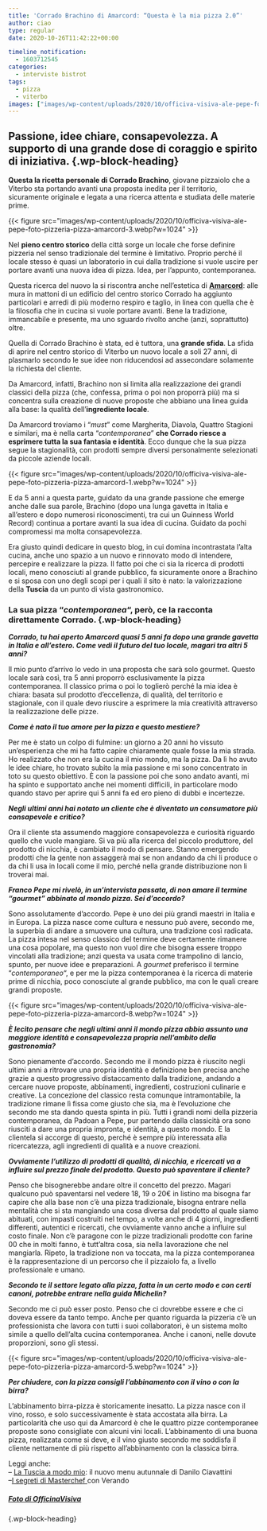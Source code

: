 ```yaml
---
title: 'Corrado Brachino di Amarcord: “Questa è la mia pizza 2.0”'
author: ciao
type: regular
date: 2020-10-26T11:42:22+00:00

timeline_notification:
  - 1603712545
categories:
  - interviste bistrot
tags:
  - pizza
  - viterbo
images: ["images/wp-content/uploads/2020/10/officiva-visiva-ale-pepe-foto-pizzeria-pizza-amarcord-9.webp"]
---
```

## Passione, idee chiare, consapevolezza. A supporto di una grande dose di coraggio e spirito di iniziativa.  {.wp-block-heading}

**Questa la ricetta personale di Corrado Brachino**, giovane pizzaiolo che a Viterbo sta portando avanti una proposta inedita per il territorio, sicuramente originale e legata a una ricerca attenta e studiata delle materie prime. 


{{< figure src="images/wp-content/uploads/2020/10/officiva-visiva-ale-pepe-foto-pizzeria-pizza-amarcord-3.webp?w=1024" >}}


Nel **pieno centro storico** della città sorge un locale che forse definire pizzeria nel senso tradizionale del termine è limitativo. Proprio perché il locale stesso è quasi un laboratorio in cui dalla tradizione si vuole uscire per portare avanti una nuova idea di pizza. Idea, per l&#8217;appunto, contemporanea. 

Questa ricerca del nuovo la si riscontra anche nell&#8217;estetica di **<a href="https://it-it.facebook.com/Amarcordviterbo/" target="_blank" rel="noreferrer noopener">Amarcord</a>**: alle mura in mattoni di un edificio del centro storico Corrado ha aggiunto particolari e arredi di più moderno respiro e taglio, in linea con quella che è la filosofia che in cucina si vuole portare avanti. Bene la tradizione, immancabile e presente, ma uno sguardo rivolto anche (anzi, soprattutto) oltre.

Quella di Corrado Brachino è stata, ed è tuttora, una **grande sfida**. La sfida di aprire nel centro storico di Viterbo un nuovo locale a soli 27 anni, di plasmarlo secondo le sue idee non riducendosi ad assecondare solamente la richiesta del cliente. 

Da Amarcord, infatti, Brachino non si limita alla realizzazione dei grandi classici della pizza (che, confessa, prima o poi non proporrà più) ma si concentra sulla creazione di nuove proposte che abbiano una linea guida alla base: la qualità dell&#8217;**ingrediente locale**. 

Da Amarcord troviamo i &#8220;_must_&#8221; come Margherita, Diavola, Quattro Stagioni e similari, ma è nella carta &#8220;_contemporanea_&#8221; **che Corrado riesce a esprimere tutta la sua fantasia e identità**. Ecco dunque che la sua pizza segue la stagionalità, con prodotti sempre diversi personalmente selezionati da piccole aziende locali.


{{< figure src="images/wp-content/uploads/2020/10/officiva-visiva-ale-pepe-foto-pizzeria-pizza-amarcord-1.webp?w=1024" >}}


E da 5 anni a questa parte, guidato da una grande passione che emerge anche dalle sua parole, Brachino (dopo una lunga gavetta in Italia e all&#8217;estero e dopo numerosi riconoscimenti, tra cui un Guinness World Record) continua a portare avanti la sua idea di cucina. Guidato da pochi compromessi ma molta consapevolezza.

Era giusto quindi dedicare in questo blog, in cui domina incontrastata l&#8217;alta cucina, anche uno spazio a un nuovo e rinnovato modo di intendere, percepire e realizzare la pizza. Il fatto poi che ci sia la ricerca di prodotti locali, meno conosciuti al grande pubblico, fa sicuramente onore a Brachino e si sposa con uno degli scopi per i quali il sito è nato: la valorizzazione della **Tuscia** da un punto di vista gastronomico.

### La sua pizza &#8220;_contemporanea_&#8220;, però, ce la racconta direttamente Corrado. {.wp-block-heading}

**_Corrado, tu hai aperto Amarcord quasi 5 anni fa dopo una grande gavetta in Italia e all&#8217;estero. Come vedi il futuro del tuo locale, magari tra altri 5 anni?_**

Il mio punto d&#8217;arrivo lo vedo in una proposta che sarà solo gourmet. Questo locale sarà così, tra 5 anni proporrò esclusivamente la pizza contemporanea. Il classico prima o poi lo toglierò perché la mia idea è chiara: basata sul prodotto d&#8217;eccellenza, di qualità, del territorio e stagionale, con il quale devo riuscire a esprimere la mia creatività attraverso la realizzazione delle pizze. 

**_Come è nato il tuo amore per la pizza e questo mestiere?_**

Per me è stato un colpo di fulmine: un giorno a 20 anni ho vissuto un&#8217;esperienza che mi ha fatto capire chiaramente quale fosse la mia strada. Ho realizzato che non era la cucina il mio mondo, ma la pizza. Da lì ho avuto le idee chiare, ho trovato subito la mia passione e mi sono concentrato in toto su questo obiettivo. È con la passione poi che sono andato avanti, mi ha spinto e supportato anche nei momenti difficili, in particolare modo quando stavo per aprire qui 5 anni fa ed ero pieno di dubbi e incertezze.

**_Negli ultimi anni hai notato un cliente che è diventato un consumatore più consapevole e critico?_**

Ora il cliente sta assumendo maggiore consapevolezza e curiosità riguardo quello che vuole mangiare. Si va più alla ricerca del piccolo produttore, del prodotto di nicchia, è cambiato il modo di pensare. Stanno emergendo prodotti che la gente non assaggerà mai se non andando da chi li produce o da chi li usa in locali come il mio, perché nella grande distribuzione non li troverai mai.

**_Franco Pepe mi rivelò, in un&#8217;intervista passata, di non amare il termine &#8220;gourmet&#8221; abbinato al mondo pizza. Sei d&#8217;accordo?_**

Sono assolutamente d&#8217;accordo. Pepe è uno dei più grandi maestri in Italia e in Europa. La pizza nasce come cultura e nessuno può avere, secondo me, la superbia di andare a smuovere una cultura, una tradizione così radicata. La pizza intesa nel senso classico del termine deve certamente rimanere una cosa popolare, ma questo non vuol dire che bisogna essere troppo vincolati alla tradizione; anzi questa va usata come trampolino di lancio, spunto, per nuove idee e preparazioni. A _gourmet_ preferisco il termine &#8220;_contemporaneo_&#8220;, e per me la pizza contemporanea è la ricerca di materie prime di nicchia, poco conosciute al grande pubblico, ma con le quali creare grandi proposte.


{{< figure src="images/wp-content/uploads/2020/10/officiva-visiva-ale-pepe-foto-pizzeria-pizza-amarcord-8.webp?w=1024" >}}




**_È lecito pensare che negli ultimi anni il mondo pizza abbia assunto una maggiore identità e consapevolezza propria nell&#8217;ambito della gastronomia?_**

Sono pienamente d&#8217;accordo. Secondo me il mondo pizza è riuscito negli ultimi anni a ritrovare una propria identità e definizione ben precisa anche grazie a questo progressivo distaccamento dalla tradizione, andando a cercare nuove proposte, abbinamenti, ingredienti, costruzioni culinarie e creative. La concezione del classico resta comunque intramontabile, la tradizione rimane lì fissa come giusto che sia, ma è l&#8217;evoluzione che secondo me sta dando questa spinta in più. Tutti i grandi nomi della pizzeria contemporanea, da Padoan a Pepe, pur partendo dalla classicità ora sono riusciti a dare una propria impronta, e identità, a questo mondo. E la clientela si accorge di questo, perché è sempre più interessata alla ricercatezza, agli ingredienti di qualità e a nuove creazioni.

**_Ovviamente l&#8217;utilizzo di prodotti di qualità, di nicchia, e ricercati va a influire sul prezzo finale del prodotto. Questo può spaventare il cliente?_**

Penso che bisognerebbe andare oltre il concetto del prezzo. Magari qualcuno può spaventarsi nel vedere 18, 19 o 20€ in listino ma bisogna far capire che alla base non c&#8217;è una pizza tradizionale, bisogna entrare nella mentalità che si sta mangiando una cosa diversa dal prodotto al quale siamo abituati, con impasti costruiti nel tempo, a volte anche di 4 giorni, ingredienti differenti, autentici e ricercati, che ovviamente vanno anche a influire sul costo finale. Non c&#8217;è paragone con le pizze tradizionali prodotte con farine 00 che in molti fanno, è tutt&#8217;altra cosa, sia nella lavorazione che nel mangiarla. Ripeto, la tradizione non va toccata, ma la pizza contemporanea è la rappresentazione di un percorso che il pizzaiolo fa, a livello professionale e umano.

**_Secondo te il settore legato alla pizza, fatta in un certo modo e con certi canoni, potrebbe entrare nella guida Michelin?_**

Secondo me ci può esser posto. Penso che ci dovrebbe essere e che ci doveva essere da tanto tempo. Anche per quanto riguarda la pizzeria c&#8217;è un professionista che lavora con tutti i suoi collaboratori, è un sistema molto simile a quello dell&#8217;alta cucina contemporanea. Anche i canoni, nelle dovute proporzioni, sono gli stessi.


{{< figure src="images/wp-content/uploads/2020/10/officiva-visiva-ale-pepe-foto-pizzeria-pizza-amarcord-5.webp?w=1024" >}}


  
**_Per chiudere, con la pizza consigli l&#8217;abbinamento con il vino o con la birra?_**

L&#8217;abbinamento birra-pizza è storicamente inesatto. La pizza nasce con il vino, rosso, e solo successivamente è stata accostata alla birra. La particolarità che uso qui da Amarcord è che le quattro pizze contemporanee proposte sono consigliate con alcuni vini locali. L&#8217;abbinamento di una buona pizza, realizzata come si deve, e il vino giusto secondo me soddisfa il cliente nettamente di più rispetto all&#8217;abbinamento con la classica birra.

Leggi anche:  
&#8211; <a rel="noreferrer noopener" href="https://aleepepe.com/2020/10/19/danilo-ciavattini-ristorante-menu/" target="_blank">La Tuscia a modo mio</a>: il nuovo menu autunnale di Danilo Ciavattini  
&#8211;<a rel="noreferrer noopener" href="https://aleepepe.com/2020/09/07/segreti-masterchef-verando/" target="_blank">I segreti di Masterchef </a>con Verando

##### **<a href="https://www.officinavisiva.it/" target="_blank" rel="noreferrer noopener">Foto di OfficinaVisiva</a>**  
 {.wp-block-heading}